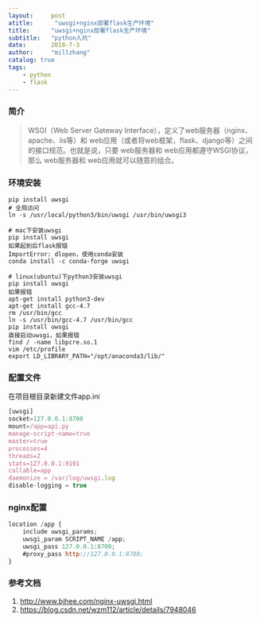 ```yaml
---
layout:     post
atitle:      "uwsgi+nginx部署flask生产环境"
title:      "uwsgi+nginx部署flask生产环境"
subtitle:   "python入坑"
date:       2018-7-3
author:     "millzhang"
catalog: true
tags:
    - python
    - flask
---
```



### 简介

> WSGI（Web Server Gateway Interface），定义了web服务器（nginx、apache、iis等）和 web应用（或者将web框架，flask、django等）之间的接口规范。也就是说，只要 web服务器和 web应用都遵守WSGI协议，那么 web服务器和 web应用就可以随意的组合。

### 环境安装

```shell
pip install uwsgi
# 全局访问
ln -s /usr/local/python3/bin/uwsgi /usr/bin/uwsgi3

# mac下安装uwsgi
pip install uwsgi 
如果起到后flask报错
ImportError: dlopen，使用conda安装
conda install -c conda-forge uwsgi

# linux(ubuntu)下python3安装uwsgi
pip install uwsgi
如果报错
apt-get install python3-dev
apt-get install gcc-4.7
rm /usr/bin/gcc
ln -s /usr/bin/gcc-4.7 /usr/bin/gcc
pip install uwsgi
直接启动uwsgi，如果报错
find / -name libpcre.so.1
vim /etc/profile
export LD_LIBRARY_PATH="/opt/anaconda3/lib/"
```

### 配置文件

在项目根目录新建文件app.ini
```js
[uwsgi]
socket=127.0.0.1:8700
mount=/app=api.py
manage-script-name=true
master=true
processes=4
threads=2
stats=127.0.0.1:9191
callable=app
daemonize = /var/log/uwsgi.log
disable-logging = true
```

### nginx配置

```js
location /app {
    include uwsgi_params;
    uwsgi_param SCRIPT_NAME /app;
    uwsgi_pass 127.0.0.1:8700;
    #proxy_pass http://127.0.0.1:8700;
}
```

### 参考文档

1. http://www.bjhee.com/nginx-uwsgi.html
2. https://blog.csdn.net/wzm112/article/details/7948046